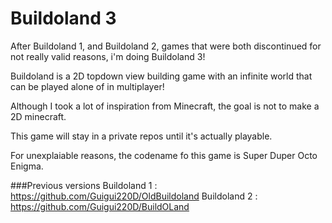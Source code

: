 # Buildoland 3

After Buildoland 1, and Buildoland 2, games that were both discontinued for not really valid reasons, i'm doing Buildoland 3!

Buildoland is a 2D topdown view building game with an infinite world that can be played alone of in multiplayer!

Although I took a lot of inspiration from Minecraft, the goal is not to make a 2D minecraft.

This game will stay in a private repos until it's actually playable.

For unexplaiable reasons, the codename fo this game is Super Duper Octo Enigma.

###Previous versions
Buildoland 1 : https://github.com/Guigui220D/OldBuildoland
Buildoland 2 : https://github.com/Guigui220D/BuildOLand